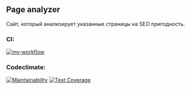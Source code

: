 ## Page analyzer

Cайт, который анализирует указанные страницы на SEO пригодность.

### CI:

[![my-workflow](https://github.com/agsamkin/java-project-72/actions/workflows/my-workflow.yml/badge.svg)](https://github.com/agsamkin/java-project-72/actions/workflows/my-workflow.yml)

### Codeclimate:

[![Maintainability](https://api.codeclimate.com/v1/badges/e0ff2a8db4d27580ef61/maintainability)](https://codeclimate.com/github/agsamkin/java-project-72/maintainability)
[![Test Coverage](https://api.codeclimate.com/v1/badges/e0ff2a8db4d27580ef61/test_coverage)](https://codeclimate.com/github/agsamkin/java-project-72/test_coverage)